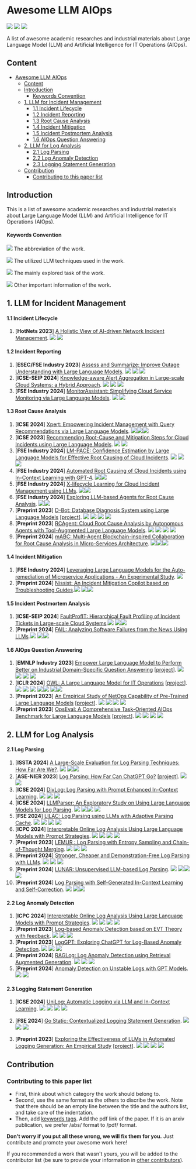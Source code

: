 # Awesome LLM AIOps
![](https://img.shields.io/github/last-commit/Jun-jie-Huang/awesome-LLM-AIOps?color=blue) ![](https://img.shields.io/badge/PaperNumber-43-brightgreen) ![](https://img.shields.io/badge/PRs-Welcome-red) 


A list of awesome academic researches and industrial materials about Large Language Model (LLM) and Artificial Intelligence for IT Operations (AIOps).

## Content

- [Awesome LLM AIOps](#awesome-llm-aiops)
  * [Content](#content)
  * [Introduction](#introduction)
      - [Keywords Convention](#keywords-convention)
  * [1. LLM for Incident Management](#1-llm-for-incident-management)
      - [1.1 Incident Lifecycle](#11-incident-lifecycle)
      - [1.2 Incident Reporting](#12-incident-reporting)
      - [1.3 Root Cause Analysis](#13-root-cause-analysis)
      - [1.4 Incident Mitigation](#14-incident-mitigation)
      - [1.5 Incident Postmortem Analysis](#15-incident-postmortem-analysis)
      - [1.6 AIOps Question Answering](#16-aiops-question-answering)
  * [2. LLM for Log Analysis](#2-llm-for-log-analysis)
      - [2.1 Log Parsing](#21-log-parsing)
      - [2.2 Log Anomaly Detection](#22-log-anomaly-detection)
      - [2.3 Logging Statement Generation](#23-logging-statement-generation)
  * [Contribution](#contribution)
    + [Contributing to this paper list](#contributing-to-this-paper-list)

## Introduction

This is a list of awesome academic researches and industrial materials about Large Language Model (LLM) and Artificial Intelligence for IT Operations (AIOps).

#### Keywords Convention

![](https://img.shields.io/badge/ChatGPT-blue) The abbreviation of the work.

![](https://img.shields.io/badge/Prompting-red) The utilized LLM techniques used in the work.

![](https://img.shields.io/badge/Root_Cause_Analysis-brown) The mainly explored task of the work.

![](https://img.shields.io/badge/Other-green) Other important information of the work.

## 1. LLM for Incident Management

#### 1.1 Incident Lifecycle

1. [**HotNets 2023**] [A Holistic View of AI-driven Network Incident Management](https://www.microsoft.com/en-us/research/uploads/prod/2023/09/LLM4IcMs___HotNets__23-6.pdf). ![](https://img.shields.io/badge/Incident_Lifecycle-brown) ![](https://img.shields.io/badge/Analysis-green)

#### 1.2 Incident Reporting

1. [**ESEC/FSE Industry 2023**] [Assess and Summarize: Improve Outage Understanding with Large Language Models](https://arxiv.org/pdf/2305.18084). ![](https://img.shields.io/badge/Oasis-blue) ![](https://img.shields.io/badge/Finetuning-red) ![](https://img.shields.io/badge/Outage_Summarization-brown)
2. [**ICSE-SEIP 2024**] [Knowledge-aware Alert Aggregation in Large-scale Cloud Systems: a Hybrid Approach](https://arxiv.org/pdf/2403.06485.pdf). ![](https://img.shields.io/badge/COLA-blue) ![](https://img.shields.io/badge/Prompting-red) ![](https://img.shields.io/badge/Alert_Aggregation-brown)
3. [**FSE Industry 2024**] [MonitorAssistant: Simplifying Cloud Service Monitoring via Large Language Models](https://netman.aiops.org/wp-content/uploads/2024/07/MonitorAssistant_CameraReady-v1.5_submitted.pdf). ![](https://img.shields.io/badge/MonitorAssistant-blue) ![](https://img.shields.io/badge/Anomaly_Detection-brown)

#### 1.3 Root Cause Analysis

1. [**ICSE 2024**] [Xpert: Empowering Incident Management with Query Recommendations via Large Language Models](https://arxiv.org/pdf/2312.11988). ![](https://img.shields.io/badge/Xpert-blue)![](https://img.shields.io/badge/Prompting-red)![](https://img.shields.io/badge/Diagnosis_Query_Generation-brown)
2. [**ICSE 2023**] [Recommending Root-Cause and Mitigation Steps for Cloud Incidents using Large Language Models](https://arxiv.org/pdf/2301.03797.pdf). ![](https://img.shields.io/badge/Finetuning-red) ![](https://img.shields.io/badge/Root_Cause_Generation-brown)
3. [**FSE Industry 2024**] [LM-PACE: Confidence Estimation by Large Language Models for Effective Root Causing of Cloud Incidents](https://arxiv.org/pdf/2309.05833.pdf). ![](https://img.shields.io/badge/PACE_LM-blue) ![](https://img.shields.io/badge/Prompting(ICL)-red) ![](https://img.shields.io/badge/RCA_Confidence_Estimation-brown)
4. [**FSE Industry 2024**] [Automated Root Causing of Cloud Incidents using In-Context Learning with GPT-4](https://arxiv.org/pdf/2401.13810v1.pdf). ![](https://img.shields.io/badge/Prompting(ICL)-red)![](https://img.shields.io/badge/Root_Cause_Generation-brown)
5. [**FSE Industry 2024**] [X-lifecycle Learning for Cloud Incident Management using LLMs](https://arxiv.org/pdf/2404.03662). ![](https://img.shields.io/badge/Prompting(ICL)-red)![](https://img.shields.io/badge/Root_Cause_Generation-brown)
6. [**FSE Industry 2024**] [Exploring LLM-based Agents for Root Cause Analysis](https://arxiv.org/pdf/2403.04123). ![](https://img.shields.io/badge/Agent-red)![](https://img.shields.io/badge/Root_Cause_Generation-brown)
10. [**Preprint 2023**] [D-Bot: Database Diagnosis System using Large Language Models](https://arxiv.org/pdf/2312.01454.pdf) [[project](https://github.com/TsinghuaDatabaseGroup/DB-GPT)]. ![](https://img.shields.io/badge/D_Bot-blue) ![](https://img.shields.io/badge/Prompting(Tree_of_Thought)-red) ![](https://img.shields.io/badge/System-green) ![](https://img.shields.io/badge/DB_Administor-brown)
11. [**Preprint 2023**] [RCAgent: Cloud Root Cause Analysis by Autonomous Agents with Tool-Augmented Large Language Models](https://arxiv.org/pdf/2310.16340.pdf). ![](https://img.shields.io/badge/RCAgent-blue) ![](https://img.shields.io/badge/LLM_Agent-red) ![](https://img.shields.io/badge/System-green) ![](https://img.shields.io/badge/RCA-brown)
12. [**Preprint 2024**] [mABC: Multi-Agent Blockchain-inspired Collaboration for Root Cause Analysis in Micro-Services Architecture](https://arxiv.org/pdf/2404.12135). ![](https://img.shields.io/badge/mABC-blue)![](https://img.shields.io/badge/Agent-red)![](https://img.shields.io/badge/Root_Cause_Localization-brown)

#### 1.4 Incident Mitigation

1. [**FSE Industry 2024**] [Leveraging Large Language Models for the Auto-remediation of Microservice Applications - An Experimental Study](https://dl.acm.org/doi/pdf/10.1145/3663529.3663855).  ![](https://img.shields.io/badge/Mitigation_Action_Generation-brown)
1. [**Preprint 2024**] [Nissist: An Incident Mitigation Copilot based on Troubleshooting Guides](https://arxiv.org/pdf/2402.17531).![](https://img.shields.io/badge/Nissist-blue) ![](https://img.shields.io/badge/Agent-red)![](https://img.shields.io/badge/Mitigation_Action_Generation-brown)

#### 1.5 Incident Postmortem Analysis

1. [**ICSE-SEIP 2024**] [FaultProfIT: Hierarchical Fault Profiling of Incident Tickets in Large-scale Cloud Systems](https://dl.acm.org/doi/pdf/10.1145/3639477.3639754).![](https://img.shields.io/badge/FaultProfIT-blue) ![](https://img.shields.io/badge/Finetuning-red)![](https://img.shields.io/badge/Faul_Profiling-brown)
2. [**Preprint 2024**] [FAIL: Analyzing Software Failures from the News Using LLMs](https://arxiv.org/pdf/2406.08221).![](https://img.shields.io/badge/FAIL-blue) ![](https://img.shields.io/badge/Prompting-red)![](https://img.shields.io/badge/Failure_Analysis-brown)

#### 1.6 AIOps Question Answering

1. [**EMNLP Industry 2023**] [Empower Large Language Model to Perform Better on Industrial Domain-Specific Question Answering](https://aclanthology.org/2023.emnlp-industry.29.pdf) [[project](https://github.com/ModelInteraction/MSQA)]. ![](https://img.shields.io/badge/MSQA-blue) ![](https://img.shields.io/badge/Instrcuction_Tuning-red) ![](https://img.shields.io/badge/QuestionAnswering-brown) ![](https://img.shields.io/badge/Benchmark-green)
2. [**ICLR 2024**] [OWL: A Large Language Model for IT Operations](https://openreview.net/pdf?id=SZOQ9RKYJu) [[project](https://github.com/HC-Guo/Owl)]. ![](https://img.shields.io/badge/OWL-blue) ![](https://img.shields.io/badge/Instrcuction_Tuning-red) ![](https://img.shields.io/badge/LogAD-brown) ![](https://img.shields.io/badge/Log_Parsing-brown)![](https://img.shields.io/badge/QuestionAnswering-brown) ![](https://img.shields.io/badge/Domain_LLM-green)![](https://img.shields.io/badge/Benchmark-green)
3. [**Preprint 2023**] [An Empirical Study of NetOps Capability of Pre-Trained Large Language Models](https://arxiv.org/pdf/2309.05557.pdf) [[project](https://huggingface.co/datasets/NASP/neteval-exam)]. ![](https://img.shields.io/badge/NetEval-blue) ![](https://img.shields.io/badge/Prompting-red) ![](https://img.shields.io/badge/QuestionAnswering-brown) ![](https://img.shields.io/badge/Benchmark-green)
4. [**Preprint 2023**] [OpsEval: A Comprehensive Task-Oriented AIOps Benchmark for Large Language Models](https://arxiv.org/pdf/2310.07637.pdf) [[project](https://opseval.cstcloud.cn/content/home#home)]. ![](https://img.shields.io/badge/OpsEval-blue) ![](https://img.shields.io/badge/Prompting-red) ![](https://img.shields.io/badge/QuestionAnswering-brown) ![](https://img.shields.io/badge/Benchmark-green)

## 2. LLM for Log Analysis

#### 2.1 Log Parsing

1. [**ISSTA 2024**] [A Large-Scale Evaluation for Log Parsing Techniques: How Far Are We?](https://arxiv.org/pdf/2308.10828). ![](https://img.shields.io/badge/LogHub2.0-blue) ![](https://img.shields.io/badge/Benchmark-green)![](https://img.shields.io/badge/Log_Parsing-brown)
2. [**ASE-NIER 2023**] [Log Parsing: How Far Can ChatGPT Go?](https://arxiv.org/pdf/2306.01590.pdf) [[project](https://github.com/LogIntelligence/log-analytics-chatgpt)]. ![](https://img.shields.io/badge/Prompting-red) ![](https://img.shields.io/badge/Log_Parsing-brown)
3. [**ICSE 2024**] [DivLog: Log Parsing with Prompt Enhanced In-Context Learning](https://arxiv.org/pdf/2307.09950.pdf). ![](https://img.shields.io/badge/DivLog-blue) ![](https://img.shields.io/badge/Prompting-red) ![](https://img.shields.io/badge/Log_Parsing-brown)
4. [**ICSE 2024**] [LLMParser: An Exploratory Study on Using Large Language Models for Log Parsing](https://arxiv.org/pdf/2404.18001). ![](https://img.shields.io/badge/LLMParser-blue) ![](https://img.shields.io/badge/Prompting-red)![](https://img.shields.io/badge/Finetuning-red) ![](https://img.shields.io/badge/Log_Parsing-brown)
5. [**FSE 2024**] [LILAC: Log Parsing using LLMs with Adaptive Parsing Cache](https://arxiv.org/pdf/2310.01796.pdf). ![](https://img.shields.io/badge/LILAC-blue) ![](https://img.shields.io/badge/Prompting(ICL)-red) ![](https://img.shields.io/badge/Cache-red) ![](https://img.shields.io/badge/Log_Parsing-brown)
6. [**ICPC 2024**] [Interpretable Online Log Analysis Using Large Language Models with Prompt Strategies](https://arxiv.org/pdf/2308.07610.pdf). ![](https://img.shields.io/badge/LogPrompt-blue) ![](https://img.shields.io/badge/Prompting-red) ![](https://img.shields.io/badge/LogAD-brown) ![](https://img.shields.io/badge/Log_Parsing-brown)
7. [**Preprint 2023**] [LEMUR : Log Parsing with Entropy Sampling and Chain-of-Thought Merging](https://arxiv.org/pdf/2309.01189.pdf). ![](https://img.shields.io/badge/LEMUR-blue) ![](https://img.shields.io/badge/Prompting(CoT)-red) ![](https://img.shields.io/badge/LogParsing-brown)
8. [**Preprint 2024**] [Stronger, Cheaper and Demonstration-Free Log Parsing with LLMs](https://arxiv.org/pdf/2406.06156). ![](https://img.shields.io/badge/LogBatcher-blue) ![](https://img.shields.io/badge/Prompting-red) ![](https://img.shields.io/badge/Log_Parsing-brown)
9. [**Preprint 2024**] [LUNAR: Unsupervised LLM-based Log Parsing](https://arxiv.org/pdf/2406.07174). ![](https://img.shields.io/badge/LUNAR-blue) ![](https://img.shields.io/badge/Prompting-red)![](https://img.shields.io/badge/LRU-red) ![](https://img.shields.io/badge/Log_Parsing-brown)
10. [**Preprint 2024**] [Log Parsing with Self-Generated In-Context Learning and Self-Correction](https://arxiv.org/pdf/2406.03376). ![](https://img.shields.io/badge/AdaParser-blue) ![](https://img.shields.io/badge/Prompting-red)![](https://img.shields.io/badge/Log_Parsing-brown)

#### 2.2 Log Anomaly Detection

1. [**ICPC 2024**] [Interpretable Online Log Analysis Using Large Language Models with Prompt Strategies](https://arxiv.org/pdf/2308.07610.pdf). ![](https://img.shields.io/badge/LogPrompt-blue) ![](https://img.shields.io/badge/Prompting-red) ![](https://img.shields.io/badge/LogAD-brown) ![](https://img.shields.io/badge/Log_Parsing-brown)
2. [**Preprint 2023**] [Log-based Anomaly Detection based on EVT Theory with feedback](https://arxiv.org/pdf/2306.05032.pdf). ![](https://img.shields.io/badge/ScaleAD-blue) ![](https://img.shields.io/badge/Prompting-red) ![](https://img.shields.io/badge/LogAD-brown)
3. [**Preprint 2023**] [LogGPT: Exploring ChatGPT for Log-Based Anomaly Detection](https://arxiv.org/pdf/2309.01189.pdf). ![](https://img.shields.io/badge/LogGPT-blue) ![](https://img.shields.io/badge/Prompting-red) ![](https://img.shields.io/badge/LogAD-brown)
4. [**Preprint 2024**] [RAGLog: Log Anomaly Detection using Retrieval Augmented Generation](https://arxiv.org/pdf/2311.05261.pdf). ![](https://img.shields.io/badge/RAGLog-blue) ![](https://img.shields.io/badge/Prompting(RAG)-red) ![](https://img.shields.io/badge/LogAD-brown)
5. [**Preprint 2024**] [Anomaly Detection on Unstable Logs with GPT Models](https://arxiv.org/pdf/2406.07467).  ![](https://img.shields.io/badge/Finetuning-red) ![](https://img.shields.io/badge/LogAD-brown)

#### 2.3 Logging Statement Generation

1. [**ICSE 2024**] [UniLog: Automatic Logging via LLM and In-Context Learning](https://www.computer.org/csdl/proceedings-article/icse/2024/021700a129/1RLIWpCelqg). ![](https://img.shields.io/badge/UniLog-blue) ![](https://img.shields.io/badge/Prompting(ICL)-red) ![](https://img.shields.io/badge/Cache-red) ![](https://img.shields.io/badge/Logging_Statement_Generation-brown)

2. [**FSE 2024**] [Go Static: Contextualized Logging Statement Generation](https://arxiv.org/pdf/2402.12958.pdf). ![](https://img.shields.io/badge/SCLogger-blue) ![](https://img.shields.io/badge/Prompting(ICL)-red) ![](https://img.shields.io/badge/Logging_Statement_Generation-brown)

3. [**Preprint 2023**] [Exploring the Effectiveness of LLMs in Automated Logging Generation: An Empirical Study](https://arxiv.org/pdf/2307.05950.pdf) [[project](https://github.com/LogStudySE/LogStudy)]. ![](https://img.shields.io/badge/LogBench-blue) ![](https://img.shields.io/badge/Prompting-red) ![](https://img.shields.io/badge/Logging_Statement_Generation-brown) ![](https://img.shields.io/badge/Analysis-green)

   

## Contribution

### Contributing to this paper list

- First, think about which category the work should belong to.
- Second, use the same format as the others to discribe the work. Note that there should be an empty line between the title and the authors list, and take care of the indentation.
- Then, add [keywords tags](https://github.com/Jun-jie-Huang/awesome-LLM-AIOps/blob/main/README.md#keywords-convention). Add the pdf link of the paper. If it is an arxiv publication, we prefer /abs/ format to /pdf/ format.

**Don't worry if you put all these wrong, we will fix them for you.** Just contribute and promote your awesome work here!

If you recommended a work that wasn't yours, you will be added to the contributor list (be sure to provide your information in [other contributors](https://github.com/Jun-jie-Huang/awesome-LLM-AIOps/blob/main/README.md#other-contributors)).

